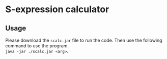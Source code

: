 S-expression calculator
=======================

## Usage
Please download the `scalc.jar` file to run the code. Then use the following command to use the program.  
`java -jar ./scalc.jar <arg>`.

